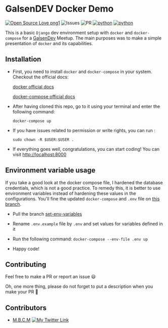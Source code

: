# GalsenDEV Docker Demo

[![Open Source Love png1](https://badges.frapsoft.com/os/v1/open-source.png?v=103)](https://github.com/ellerbrock/open-source-badges/)
![Issues](https://img.shields.io/github/issues/PapiHack/galsendev-demo-docker)
![PR](https://img.shields.io/github/issues-pr/PapiHack/galsendev-demo-docker)
[![python](https://img.shields.io/badge/Python-3776AB?style=for-the-badge&logo=python&logoColor=white)](https://img.shields.io/badge/Python-3776AB?style=for-the-badge&logo=python&logoColor=white)
[![python](https://img.shields.io/badge/Django-092E20?style=for-the-badge&logo=django&logoColor=white)](https://img.shields.io/badge/Django-092E20?style=for-the-badge&logo=django&logoColor=white)

This is a basic `Django` dev environment setup with `docker` and `docker-compose` for a [GalsenDev](https://github.com/Galsen-Dev-LAB) Meetup.
The main purposes was to make a simple presentation of `docker` and its capabilities.

## Installation

- First, you need to install `docker` and `docker-compose` in your system. Checkout the official docs:

    [docker official docs](https://docs.docker.com/get-docker/)

    [docker-compose official docs](https://docs.docker.com/compose/install/)

- After having cloned this repo, go to it using your terminal and enter the following command:

    `docker-compose up`

- If you have issues related to permission or write rights, you can run : 

    `sudo chown -R $USER:$USER .`

- If everything goes well, congratulations, you can start coding! You can visit <http://localhost:8000>

## Environment variable usage

If you take a good look at the docker compose file, I hardened the database credentials, which is not a good practice. To remedy this, it is better to use environment variables instead of hardening these values in the configurations.
You'll fine the updated `docker-compose` and `.env` file on [this branch](https://github.com/PapiHack/galsendev-demo-docker/tree/set-env-variables).

- Pull the branch [set-env-variables](https://github.com/PapiHack/galsendev-demo-docker/tree/set-env-variables)

- Rename `.env.example` file by `.env` and set values for variables defined in it

- Run the following command: `docker-compose --env-file .env up`

- Happy code!

## Contributing

Feel free to make a PR or report an issue 😃

Oh, one more thing, please do not forget to put a description when you make your PR 🙂

## Contributors

- [M.B.C.M](https://itdev.herokuapp.com)
[![My Twitter Link](https://img.shields.io/twitter/follow/the_it_dev?style=social)](https://twitter.com/the_it_dev)